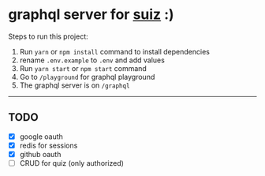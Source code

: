 # graphql server for [suiz](https://github.com/siddhantk232/suiz) :)

Steps to run this project:

1. Run `yarn` or `npm install` command to install dependencies
2. rename `.env.example` to `.env` and add values
3. Run `yarn start` or `npm start` command
4. Go to `/playground` for graphql playground
5. The graphql server is on `/graphql`

---

## TODO

- [x] google oauth
- [x] redis for sessions
- [x] github oauth
- [ ] CRUD for quiz (only authorized)
